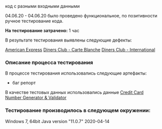 код с разными входными данными

04.06.20 - 04.06.20 было проведено функциональное, по позитивности ручное тестирование кода.

**На тестирование затрачено:** 1 час

В результате тестирования выявлены следующие дефекты:

[American Express](https://github.com/SergeyKulachenko/Homework-3.1.2/issues/2#issue-651151641)
[Diners Club - Carte Blanche](https://github.com/SergeyKulachenko/Homework-3.1.2/issues/3#issue-651152623)
[Diners Club - International](https://github.com/SergeyKulachenko/Homework-3.1.2/issues/4#issue-651153428)
### Описание процесса тестирования

В процессе тестирования использовались следующие артефакты:

- баг репорт

В качестве тестовых данных использовались данные 
[Credit Card Number Generator & Validator](https://www.freeformatter.com/credit-card-number-generator-validator.html)

### Тестирование производилось в следующем окружении:

Windows 7, 64bit
Java version "11.0.7" 2020-04-14
